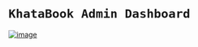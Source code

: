 # `KhataBook Admin Dashboard`
[![image](https://github.com/user-attachments/assets/d71d74aa-e305-4876-a116-b4cf3d1a3fbf)](https://adminkhatadashboard.pythonanywhere.com)
